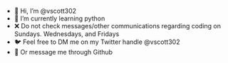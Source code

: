 - 👋 Hi, I’m @vscott302
- 🌱 I’m currently learning python 
- ❌ Do not check messages/other communications regarding coding on Sundays. Wednesdays, and Fridays
- 🐦 Feel free to DM me on my Twitter handle @vscott302
- 📩 Or message me through Github 

<!---
vscott302/vscott302 is a ✨ special ✨ repository because its `README.md` (this file) appears on your GitHub profile.
You can click the Preview link to take a look at your changes.
--->
